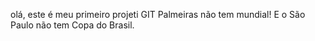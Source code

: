olá, este é meu primeiro projeti GIT
Palmeiras não tem mundial!
E o São Paulo não tem Copa do Brasil.